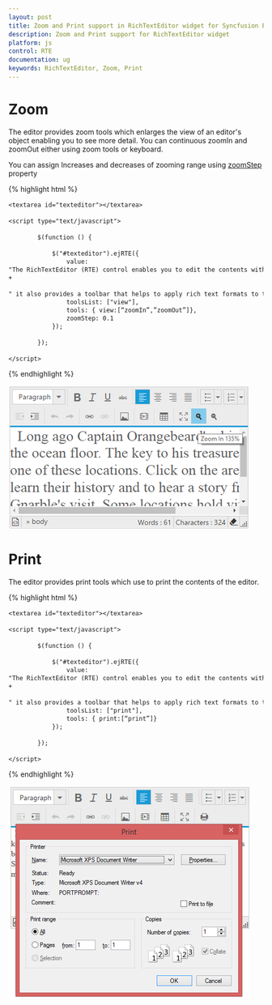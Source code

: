 ```yaml
---
layout: post
title: Zoom and Print support in RichTextEditor widget for Syncfusion Essential JS
description: Zoom and Print support for RichTextEditor widget
platform: js
control: RTE
documentation: ug
keywords: RichTextEditor, Zoom, Print
---
```

# Zoom

The editor provides zoom tools which enlarges the view of an editor's object enabling you to see more detail. You can continuous zoomIn and zoomOut either using zoom tools or keyboard.

You can assign Increases and decreases of zooming range using [zoomStep](http://help.syncfusion.com/api/js/ejrte#members:zoomStep) property

{% highlight html %}

    <textarea id="texteditor"></textarea>

    <script type="text/javascript">

            $(function () {

                $("#texteditor").ejRTE({
                    value: "The RichTextEditor (RTE) control enables you to edit the contents with insert table and images," +
                    " it also provides a toolbar that helps to apply rich text formats to the content entered in the TextArea.",
                    toolsList: ["view"],
                    tools: { view:[“zoomIn”,”zoomOut”]},
                    zoomStep: 0.1 
                });

            });

    </script>
{% endhighlight %}

![](ZoomandPrint_images/zoom.png)

# Print

The editor provides print tools which use to print the contents of the editor.

{% highlight html %}

    <textarea id="texteditor"></textarea>

    <script type="text/javascript">

            $(function () {

                $("#texteditor").ejRTE({
                    value: "The RichTextEditor (RTE) control enables you to edit the contents with insert table and images," +
                    " it also provides a toolbar that helps to apply rich text formats to the content entered in the TextArea.",
                    toolsList: ["print"],
                    tools: { print:[“print”]}
                });

            });

    </script>
{% endhighlight %}

![](ZoomandPrint_images/print.png)

